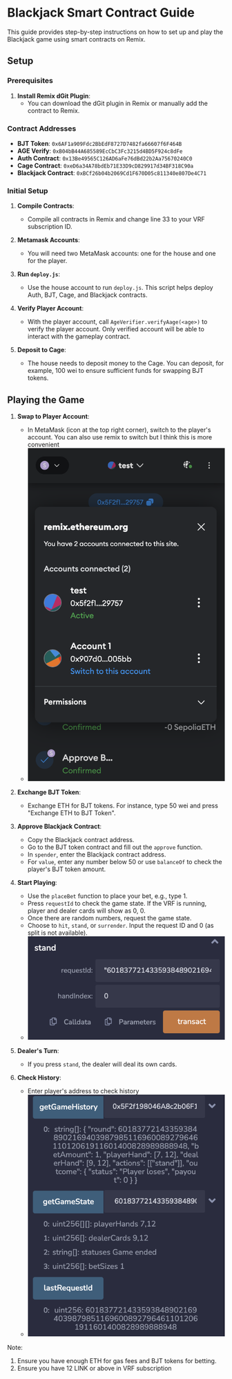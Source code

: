 # Blackjack Smart Contract Guide

This guide provides step-by-step instructions on how to set up and play the Blackjack game using smart contracts on Remix.

## Setup

### Prerequisites

1. **Install Remix dGit Plugin**:
   - You can download the dGit plugin in Remix or manually add the contract to Remix.

### Contract Addresses

- **BJT Token**: `0x6AF1a909Fdc2BbEdF8727D7482fa66607f6F464B`
- **AGE Verify**: `0xB04bB44A685589EcCbC3Fc3215d4BD5F924c8dFe`
- **Auth Contract**: `0x13Be49565C126AD6aFe76dBd22b2Aa75670240C0`
- **Cage Contract**: `0xeD6a34A78bdEb71E33D9cD829917d34BF318C90a`
- **Blackjack Contract**: `0xBCf26b04b2069Cd1F670D05c811340e807De4C71`

### Initial Setup

1. **Compile Contracts**:
   - Compile all contracts in Remix and change line 33 to your VRF subscription ID.

2. **Metamask Accounts**:
   - You will need two MetaMask accounts: one for the house and one for the player.

3. **Run `deploy.js`**:
   - Use the house account to run `deploy.js`. This script helps deploy Auth, BJT, Cage, and Blackjack contracts.

4. **Verify Player Account**:
   - With the player account, call `AgeVerifier.verifyAage(<age>)` to verify the player account. Only verified account will be able to interact with the gameplay contract.

6. **Deposit to Cage**:
   - The house needs to deposit money to the Cage. You can deposit, for example, 100 wei to ensure sufficient funds for swapping BJT tokens.

## Playing the Game

1. **Swap to Player Account**:
   - In MetaMask (icon at the top right corner), switch to the player's account. You can also use remix to switch but I think this is more convenient
   - ![](https://github.com/AI-and-Blockchain/F23_Decentralized_Blackjack/blob/main/media/account.png)

2. **Exchange BJT Token**:
   - Exchange ETH for BJT tokens. For instance, type 50 wei and press "Exchange ETH to BJT Token".

3. **Approve Blackjack Contract**:
   - Copy the Blackjack contract address.
   - Go to the BJT token contract and fill out the `approve` function.
   - In `spender`, enter the Blackjack contract address.
   - For `value`, enter any number below 50 or use `balanceOf` to check the player's BJT token amount.

4. **Start Playing**:
   - Use the `placeBet` function to place your bet, e.g., type 1.
   - Press `requestId` to check the game state. If the VRF is running, player and dealer cards will show as 0, 0.
   - Once there are random numbers, request the game state.
   - Choose to `hit`, `stand`, or `surrender`. Input the request ID and 0 (as split is not available).
   - ![](https://github.com/AI-and-Blockchain/F23_Decentralized_Blackjack/blob/main/media/gmaeplay-2.png)

5. **Dealer's Turn**:
   - If you press `stand`, the dealer will deal its own cards.
6. **Check History**:
   - Enter player's address to check history
   -  ![](https://github.com/AI-and-Blockchain/F23_Decentralized_Blackjack/blob/main/media/gameplay-1.png)

Note: 
1. Ensure you have enough ETH for gas fees and BJT tokens for betting.
2. Ensure you have 12 LINK or above in VRF subscription
